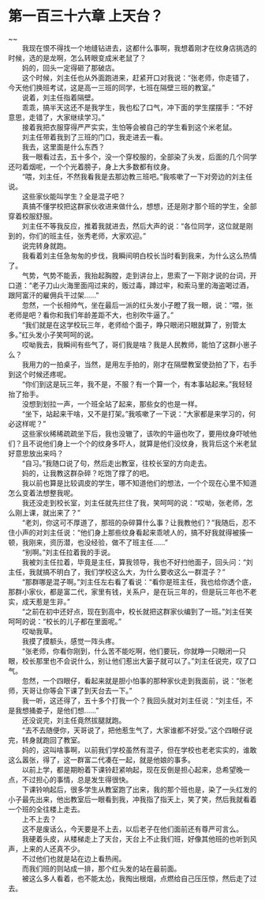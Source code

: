 # 第一百三十六章 上天台？

~~
            <br>　　我现在恨不得找一个地缝钻进去，这都什么事啊，我想着刚才在纹身店挑选的时候，选的是龙啊，怎么转眼变成米老鼠了？<br>　　妈的，回头一定得砸了那破店。<br>　　这个时候，刘主任也从外面跑进来，赶紧开口对我说：“张老师，你走错了，今天他们换班考试，这是高一三班的同学，七班在隔壁三班的教室。”<br>　　说着，刘主任指着隔壁。<br>　　乖乖，搞半天这还不是我学生，我也松了口气，冲下面的学生摆摆手：“不好意思，走错了，大家继续学习。”<br>　　接着我把衣服穿得严严实实，生怕等会被自己的学生看到这个米老鼠。<br>　　刘主任带着我到了三班的门口，我走进去一看。<br>　　我去，这里面是什么东西？<br>　　我一眼看过去，五十多个，没一个穿校服的，全部染了头发，后面的几个同学还叼着烟呢，一个个光着膀子，身上大多数都有纹身。<br>　　“喂，刘主任，不然我看我是去那边教三班吧。”我咳嗽了一下对旁边的刘主任说。<br>　　这些家伙能叫学生？全是混子吧？<br>　　真搞不懂学校把这群家伙收进来做什么，想想，还是刚才那个班的学生，全部穿着校服舒服。<br>　　刘主任不等我反应，推着我就进去，然后大声的说：“各位同学，这位就是刚到的，你们的班主任，张秀老师，大家欢迎。”<br>　　说完转身就跑。<br>　　我看着刘主任急匆匆的步伐，我瞬间明白校长当时看到我来，为什么这么热情了。<br>　　气势，气势不能丢，我抬起胸膛，走到讲台上，思索了一下刚才说的台词，开口道：“老子刀山火海里面闯过来的，贩过毒，蹲过牢，和索马里的海盗喝过酒，跟阿富汗的雇佣兵干过架……”<br>　　忽然，一个长相帅气，坐在最后一派的红头发小子瞪了我一眼，说：“喂，张老师是吧？看你和我们年龄差距不大，也别吹牛逼了。”<br>　　“我们就是在这学校玩三年，老师给个面子，睁只眼闭只眼就算了，别管太多。”红头发小子笑呵呵的说。<br>　　哎呦我去，我瞬间有些气了，哥们我是啥？我是人民教师，能怕了这群小崽子么？<br>　　我用力的一拍桌子，当然，是用左手拍的，刚才在隔壁教室使劲拍了下，右手到这个时候还疼呢。<br>　　“你们到这是玩三年，我不是，不服？有一个算一个，有本事站起来。”我轻轻抬了抬手。<br>　　没想到划拉一声，一个班全站了起来，那些女的也是一样。<br>　　“坐下，站起来干啥，又不是打架。”我咳嗽了一下说：“大家都是来学习的，何必这样呢？”<br>　　这些家伙稀稀疏疏坐下后，我也没辙了，该吹的牛逼也吹了，要用纹身吓唬他们？且不说他们身上一个个的纹身多吓人，就算是他们没纹身，我背后这个米老鼠好意思放出来吗？<br>　　“自习。”我随口说了句，然后走出教室，往校长室的方向走去。<br>　　妈的，让我教这群杂碎？吃饱了撑了的吧。<br>　　我以前也算是比较调皮的学生，哪不知道他们的想法，一个个现在心里不知道怎么变着法想整我呢。<br>　　我还没走到校长室，刘主任就先拦住了我，笑呵呵的说：“哎呦，张老师，怎么刚上课，就出来了？”<br>　　“老刘，你这可不厚道了，那班的杂碎算什么事？让我教他们？”我随后，忍不住小声的对刘主任说：“他们身上那些纹身看起来乖唬人的，搞不好我就得被揍一顿，我刚来，资历潜，也没经验，做不了班主任……”<br>　　“别啊。”刘主任拉着我的手说。<br>　　我被刘主任拉着，毕竟是主任，算我领导，我也不好扫他面子，回头问：“刘主任，我就搞不明白了，我们学校这么大，为什么要收这么一群混子？”<br>　　“那群哪是混子啊。”刘主任左右看了看说：“看你是班主任，我也给你透个底，那群小家伙，都是富二代，家里有钱，关系户，是在玩三年的，但是玩三年也不老实，成天惹是生非。”<br>　　“之前在初中还好点，现在到高中，校长就把这群家伙编到了一班。”刘主任笑呵呵的说：“校长的儿子都在里面呢。”<br>　　哎呦我草。<br>　　我摸了摸额头，感觉一阵头疼。<br>　　“张老师，你看你刚到，什么苦不能吃啊，他们要玩，你就睁一只眼闭一只眼，校长那里也不会说什么，别让他们惹出大篓子就可以了。”刘主任说完，叹了口气。<br>　　忽然，一个四眼仔，看起来就是胆小怕事的那种家伙走到我面前，说：“张老师，天哥让你等会下课了到天台去一下。”<br>　　我一听，这还得了，五十多个打我一个？我回头就对刘主任说：“刘主任，不是我想捅娄子，是他们想……”<br>　　还没说完，刘主任竟然拔腿就跑。<br>　　“去不去随便你，天哥说了，把他惹生气了，大家谁都不好受。”这个四眼仔说完，转身就跑回了教室。<br>　　妈的，这叫啥事啊，以前我们学校虽然有混子，但在学校也老老实实的，谁敢这么嚣张，得了，这一群富二代凑在一起，就是他娘的事多。<br>　　以前上学，都是期盼着下课铃赶紧响起，现在反倒是担心起来，总希望晚一点，不过担心的事情，总是发生得很快。<br>　　下课铃响起后，很多学生从教室跑了出来，我的那个班也是，染了一头红发的小子最先出来，他出教室后一眼看到我，冲我指了指天上，笑了笑，然后我就看着一个班的全往楼上走去。<br>　　上不上去？<br>　　这不是废话么，今天要是不上去，以后老子在他们面前还有尊严可言么。<br>　　我硬着头皮，从楼梯走上了天台，天台上不止我们班，好像其他班的也听到风声，上来的人还真不少。<br>　　不过他们也就是站在边上看热闹。<br>　　而我们班的则站成一排，那个红头发的站在最前面。<br>　　被这么多人看着，也不能太怂，我掏出根烟，点燃给自己压压惊，然后走了过去。<br>
	